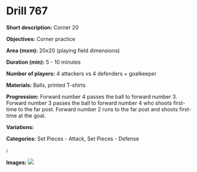 # Drill 767

**Short description:**
Corner 20

**Objectives:**
Corner practice

**Area (mxm):**
20x20 (playing field dimensions)

**Duration (min):**
5 - 10 minutes

**Number of players:**
4 attackers vs 4 defenders + goalkeeper

**Materials:**
Balls, printed T-shirts

**Progression:**
Forward number 4 passes the ball to forward number 3. Forward number 3 passes the ball to forward number 4 who shoots first-time to the far post. Forward number 2 runs to the far post and shoots first-time at the goal.

**Variations:**


**Categories:**
Set Pieces - Attack, Set Pieces - Defense

**:**


**Images:**
![](https://www.coachingfutsal.com/\images\35f6528ea50048bd120856f9a7b93230566c6c3907b79f65ed89c816542097f0ba4fb99fdd5febe127cbca88ff36d1303b6cced14f51891e8b6f9a261ff2c4624f58d3a0bc4b9.jpg)

